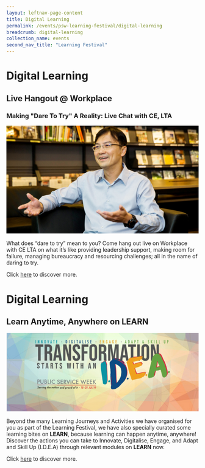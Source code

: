 ```yaml
---
layout: leftnav-page-content
title: Digital Learning
permalink: /events/psw-learning-festival/digital-learning
breadcrumb: digital-learning
collection_name: events
second_nav_title: "Learning Festival"
---
```

<!---
layout: simple-page
title: learning festival
permalink: /learning-festival/digital-learning
breadcrumb: Learning Festival
-->

# Digital Learning
## Live Hangout @ Workplace 

### Making "Dare To Try" A Reality: Live Chat with CE, LTA 

<img src="/images/Cuppa-LTA-Main-1900-x-600.jpg" />

What does “dare to try” mean to you? Come hang out live on Workplace with CE LTA on what it’s like providing leadership support, making room for failure, managing bureaucracy and resourcing challenges; all in the name of daring to try.

Click [here](https://onepublicservice.facebook.com/groups/wogfyi) to discover more. 


# Digital Learning
## Learn Anytime, Anywhere on LEARN

<img src="/images/LEARN.png" />

Beyond the many Learning Journeys and Activities we have organised for you as part of the Learning Festival, we have also specially curated some learning bites on <b>LEARN</b>, because learning can happen anytime, anywhere! Discover the actions you can take to Innovate, Digitalise, Engage, and Adapt and Skill Up (I.D.E.A) through relevant modules on <b>LEARN</b> now.  

Click [here](https://www.learn.gov.sg/dlp/student/coursecollection/17396) to discover more. 
